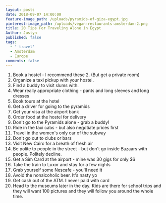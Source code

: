 ```yaml
---
layout: posts
date: 2018-09-07 14:00:00
feature-image_path: /uploads/pyramids-of-giza-egypt.jpg
pinterest-image_path: /uploads/vegan-restaurants-amsterdam-2.png
title: 20 Tips For Traveling Alone in Egypt
Author: Justyn
published: false
tags:
  - '-travel'
  - Amsterdam
  - Europe
comments: false
---
```


1. Book a hostel - I recommend these 2. (But get a private room)
2. Organize a taxi pickup with your hostel.&nbsp;
3. Find a buddy to visit slums with.
4. Wear really appropriate clothing - pants and long sleeves and long dresses
5. Book tours at the hotel
6. Get a driver for going to the pyramids
7. Get your visa at the airport bank
8. Order food at the hostel for delivery&nbsp;
9. Don't go to the Pyramids alone - grab a buddy!&nbsp;
10. Ride in the taxi cabs - but also negotiate prices first
11. Travel in the women's only car of the subway
12. Don't go out to clubs or bars
13. Visit New Cairo for a breath of fresh air
14. Be polite to people in the street - but don't go inside Bazaars with people. Politely decline.&nbsp;
15. Get a Sim Card at the airport - mine was 30 gigs for only $6
16. Take the train to Luxor and stay for a few nights
17. Grab yourself some Nescafe - you'll need it
18. Avoid the nonalcoholic beer. It's nasty yo
19. Get cash out of the ATM. I never paid with card
20. Head to the museums later in the day. Kids are there for school trips and they will want 100 pictures and they will follow you around the whole time.